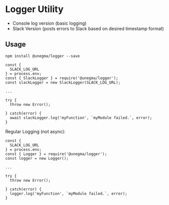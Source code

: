 # Logger Utility

* Console log version (basic logging)
* Slack Version (posts errors to Slack based on desired timestamp format)

## Usage

`npm install @unegma/logger --save`

```
const {
  SLACK_LOG_URL
} = process.env;
const { SlackLogger } = require('@unegma/logger');
const slackLogger = new SlackLogger(SLACK_LOG_URL);

...

try {
  throw new Error();

} catch(error) {
  await slackLogger.log('myFunction', `myModule failed.`, error);
}
```

Regular Logging (not async):

```
const {
  SLACK_LOG_URL
} = process.env;
const { Logger } = require('@unegma/logger');
const logger = new Logger();

...

try {
  throw new Error();

} catch(error) {
  logger.log('myFunction', `myModule failed.`, error);
}
```

